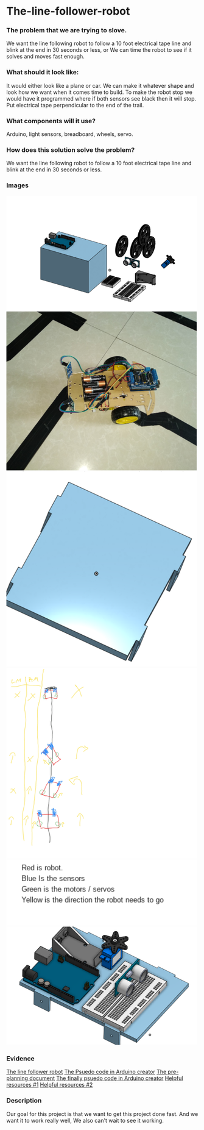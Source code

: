 # The-line-follower-robot
### The problem that we are trying to slove. 
We want the line following robot to follow a 10 foot electrical tape line and blink at the end in 30 seconds or less, or We can time the robot to see if it solves and moves fast enough.

### What should it look like:
It would either look like a plane or car. We can make it whatever shape and look how we want when it comes time to build. 
To make the robot stop we would have it programmed where if both sensors see black then it will stop. Put electrical tape perpendicular to the end of the trail.

### What components will it use?
Arduino, light sensors, breadboard, wheels, servo. 

### How does this solution solve the problem?
We want the line following robot to follow a 10 foot electrical tape line and blink at the end in 30 seconds or less. 

### Images
<img src="https://github.com/msadat50/The-line-follower-robot/blob/main/Pictures/The%20line%20follower%20robot.png?raw=true" width="500">
<img src="Pictures/Linerobot.jpg" alt="The Linerobot" width="500">
<img src="https://github.com/msadat50/The-line-follower-robot/blob/main/Pictures/platform.png?raw=true"width="500">
<img src="https://github.com/msadat50/The-line-follower-robot/blob/main/Pictures/circuit%20.png?raw=true" width="500">                              
<img src="https://github.com/msadat50/The-line-follower-robot/blob/main/Pictures/The%20name%20of%20the%20stuff.png?raw=true"width="500"> 
<img src="https://github.com/msadat50/The-line-follower-robot/blob/main/Pictures/Finished%20platform.png?raw=true"width="500">


### Evidence
[The line follower robot](https://cvilleschools.onshape.com/documents/743c3a3f282ab210d2796bd6/w/02d70816b3359241ee76c548/e/c5aadb6f23f4130883132ef9)
[The Psuedo code in Arduino creator](https://create.arduino.cc/editor/msadat50/e3b6a5ae-a4c5-4c0b-ab53-76ac26d9ec94)
[The  pre-planning document](https://docs.google.com/document/d/1idRfQCpvHKo8GRGbCQ3pOBpJywhvD05gfXNWaKVmz3g/edit)
[The finally psuedo code in Arduino creator](https://create.arduino.cc/editor/msadat50/dbc4a521-55cb-4731-a6ce-0e8daa217f65/preview)
[Helpful resources #1](https://circuitdigest.com/microcontroller-projects/line-follower-robot-using-arduino)
[Helpful resources #2](https://create.arduino.cc/projecthub/saher-iqbal/line-follower-robot-36516b)

### Description
Our goal for this project is that we want to get this project done fast. And we want it to work really well, We also can't wait to see it working. 

